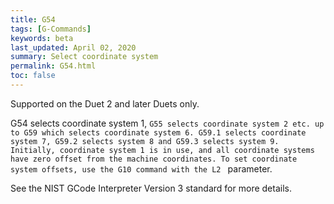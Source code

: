 ```yaml
---
title: G54
tags: [G-Commands] 
keywords: beta 
last_updated: April 02, 2020 
summary: Select coordinate system 
permalink: G54.html
toc: false 
---
```



Supported on the Duet 2 and later Duets only.

G54 selects coordinate system 1, ` G55 selects coordinate system 2 etc. up to G59 which selects coordinate system 6. G59.1 selects coordinate system 7, G59.2 selects system 8 and G59.3 selects system 9. Initially, coordinate system 1 is in use, and all coordinate systems have zero offset from the machine coordinates. To set coordinate system offsets, use the G10 command with the L2  ` parameter.

See the NIST GCode Interpreter Version 3 standard for more details.


